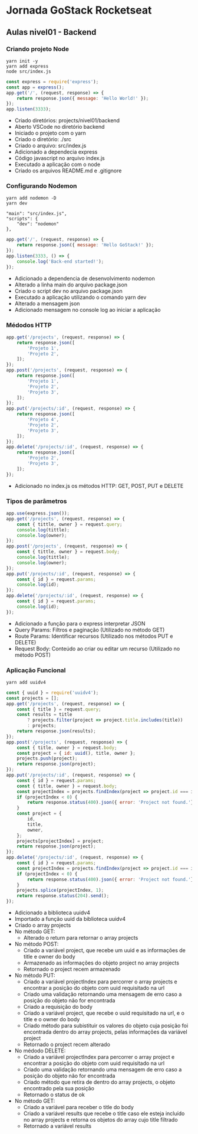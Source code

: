 # Jornada GoStack Rocketseat

## Aulas nivel01 - Backend

### Criando projeto Node

```shell
yarn init -y
yarn add express
node src/index.js
```

```js
const express = require('express');
const app = express();
app.get('/', (request, response) => {
    return response.json({ message: 'Hello World!' });
});
app.listen(3333);
```

- Criado diretórios: projects/nivel01/backend
- Aberto VSCode no diretório backend
- Iniciado o projeto com o yarn
- Criado o diretório: ./src
- Criado o arquivo: src/index.js
- Adicionado a dependecia express
- Código javascript no arquivo index.js
- Executado a aplicação com o node
- Criado os arquivos README.md e .gitignore

### Configurando Nodemon

```shell
yarn add nodemon -D
yarn dev
```

```scripts
"main": "src/index.js",
"scripts": {
    "dev": "nodemon"
},
```

```js
app.get('/', (request, response) => {
    return response.json({ message: 'Hello GoStack!' });
});
app.listen(3333, () => {
    console.log('Back-end started!');
});
```

- Adicionado a dependencia de desenvolvimento nodemon
- Alterado a linha main do arquivo package.json
- Criado o script dev no arquivo package.json
- Executado a aplicação utilizando o comando yarn dev
- Alterado a mensagem json
- Adicionado mensagem no console log ao iniciar a aplicação

### Médodos HTTP

```js
app.get('/projects', (request, response) => {
    return response.json([
        'Projeto 1',
        'Projeto 2',
    ]);
});
app.post('/projects', (request, response) => {
    return response.json([
        'Projeto 1',
        'Projeto 2',
        'Projeto 3',
    ]);
});
app.put('/projects/:id', (request, response) => {
    return response.json([
        'Projeto 4',
        'Projeto 2',
        'Projeto 3',
    ]);
});
app.delete('/projects/:id', (request, response) => {
    return response.json([
        'Projeto 2',
        'Projeto 3',
    ]);
});
```

- Adicionado no index.js os métodos HTTP: GET, POST, PUT e DELETE

### Tipos de parâmetros

```js
app.use(express.json());
app.get('/projects', (request, response) => {
    const { tittle, owner } = request.query;
    console.log(tittle);
    console.log(owner);
});
app.post('/projects', (request, response) => {
    const { tittle, owner } = request.body;
    console.log(tittle);
    console.log(owner);
});
app.put('/projects/:id', (request, response) => {
    const { id } = request.params;
    console.log(id);
});
app.delete('/projects/:id', (request, response) => {
    const { id } = request.params;
    console.log(id);
});
```

- Adicionado a função para o express interpretar JSON
- Query Params: Filtros e paginação (Utilizado no método GET)
- Route Params: Identificar recursos (Utilizado nos métodos PUT e DELETE)
- Request Body: Conteúdo ao criar ou editar um recurso (Utilizado no método POST)

### Aplicação Funcional

```shell
yarn add uuidv4
```

```js
const { uuid } = require('uuidv4');
const projects = [];
app.get('/projects', (request, response) => {
    const { title } = request.query;
    const results = title
        ? projects.filter(project => project.title.includes(title))
        : projects;
    return response.json(results);
});
app.post('/projects', (request, response) => {
    const { title, owner } = request.body;
    const project = { id: uuid(), title, owner };
    projects.push(project);
    return response.json(project);
});
app.put('/projects/:id', (request, response) => {
    const { id } = request.params;
    const { title, owner } = request.body;
    const projectIndex = projects.findIndex(project => project.id === id);
    if (projectIndex < 0) {
        return response.status(400).json({ error: 'Project not found.'});
    }
    const project = {
        id,
        title,
        owner,
    };
    projects[projectIndex] = project;
    return response.json(project);
});
app.delete('/projects/:id', (request, response) => {
    const { id } = request.params;
    const projectIndex = projects.findIndex(project => project.id === id);
    if (projectIndex < 0) {
        return response.status(400).json({ error: 'Project not found.'});
    }
    projects.splice(projectIndex, 1);
    return response.status(204).send();
});
```

- Adicionado a biblioteca uuidv4
- Importado a função uuid da biblioteca uuidv4
- Criado o array projects
- No método GET:
    - Alterado o return para retornar o array projects
- No método POST:
    - Criado a variável project, que recebe um uuid e as informações de title e owner do body
    - Armazenado as informações do objeto project no array projects
    - Retornado o project recem armazenado
- No método PUT:
    - Criado a variável projectIndex para percorrer o array projects e encontrar a posição do objeto com uuid requisitado na url
    - Criado uma validação retornando uma mensagem de erro caso a posição do objeto não for encontrada
    - Criado a requisição do body
    - Criado a variável project, que recebe o uuid requisitado na url, e o title e o owner do body
    - Criado método para subistituir os valores do objeto cuja posição foi encontrada dentro do array projects, pelas informações da variável project
    - Retornado o project recem alterado
- No médodo DELETE:
    - Criado a variável projectIndex para percorrer o array project e encontrar a posição do objeto com uuid requisitado na url
    - Criado uma validação retornando uma mensagem de erro caso a posição do objeto não for encontrada
    - Criado método que retira de dentro do array projects, o objeto encontrado pela sua posição
    - Retornado o status de ok
- No método GET:
    - Criado a variável para receber o title do body
    - Criado a variável results que recebe o title caso ele esteja incluído no array projects e retorna os objetos do array cujo title filtrado
    - Retornado a variável results
